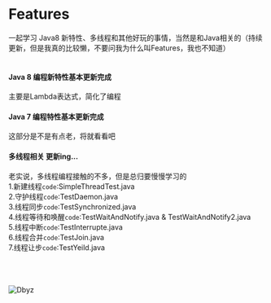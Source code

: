 Features
====
一起学习 Java8 新特性、多线程和其他好玩的事情，当然是和Java相关的（持续更新，但是我真的比较懒，不要问我为什么叫Features，我也不知道）<br><br>
#### Java 8 编程新特性基本更新完成
主要是Lambda表达式，简化了编程
#### Java 7 编程特性基本更新完成
这部分是不是有点老，将就看看吧
#### 多线程相关 更新ing...
老实说，多线程编程接触的不多，但是总归要慢慢学习的<br>
1.新建线程`code`:SimpleThreadTest.java<br>
2.守护线程`code`:TestDaemon.java<br>
3.线程同步`code`:TestSynchronized.java<br>
4.线程等待和唤醒`code`:TestWaitAndNotify.java & TestWaitAndNotify2.java<br>
5.线程中断`code`:TestInterrupte.java<br>
6.线程合并`code`:TestJoin.java<br>
7.线程让步`code`:TestYeild.java<br>

<br><br><br>
![Dbyz](https://avatars2.githubusercontent.com/u/6849536?v=3&s=64 "Dbyz") 